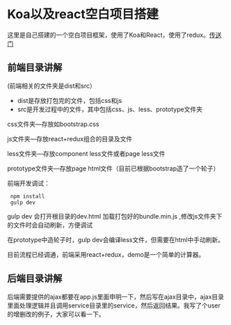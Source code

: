 # Koa以及react空白项目搭建
这里是自己搭建的一个空白项目框架，使用了Koa和React，使用了redux。[传送门](https://github.com/panyifei/koa-react-example)

## 前端目录讲解
(前端相关的文件夹是dist和src）

- dist是存放打包完的文件，包括css和js
- src是开发过程中的文件，其中包括css、js、less、prototype文件夹

css文件夹—存放如bootstrap.css

js文件夹—存放react+redux组合的目录及文件

less文件夹—存放component less文件或者page less文件

prototype文件夹—存放page html文件（目前已根据bootstrap造了一个轮子）


前端开发调试：

     npm install
     gulp dev   

gulp dev 会打开根目录的dev.html 加载打包好的bundle.min.js ,修改js文件夹下的文件时会自动刷新，方便调试

在prototype中造轮子时，gulp dev会编译less文件，但需要在html中手动刷新。

目前流程已经调通，前端采用react+redux，demo是一个简单的计算器。

## 后端目录讲解

后端需要提供的ajax都要在app.js里面申明一下，然后写在ajax目录中，ajax目录里面处理逻辑并且调用service目录里的service，然后返回结果。我写了个user的增删改的例子，大家可以看一下。
